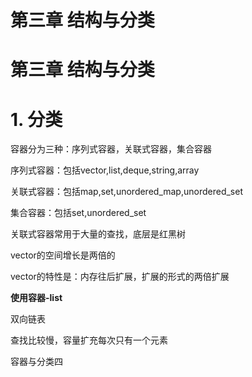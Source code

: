 # 第三章 结构与分类

# 第三章 结构与分类

# 1. 分类

容器分为三种：序列式容器，关联式容器，集合容器

序列式容器：包括vector,list,deque,string,array

关联式容器：包括map,set,unordered_map,unordered_set

集合容器：包括set,unordered_set

关联式容器常用于大量的查找，底层是红黑树

vector的空间增长是两倍的

vector的特性是：内存往后扩展，扩展的形式的两倍扩展

**使用容器-list**

双向链表

查找比较慢，容量扩充每次只有一个元素

容器与分类四